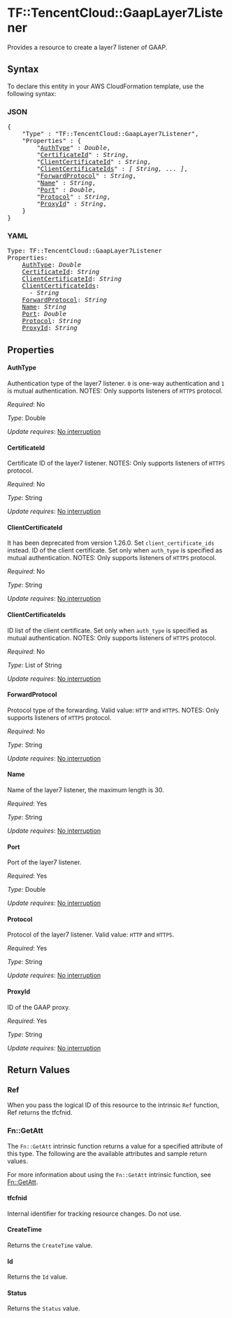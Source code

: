 # TF::TencentCloud::GaapLayer7Listener

Provides a resource to create a layer7 listener of GAAP.

## Syntax

To declare this entity in your AWS CloudFormation template, use the following syntax:

### JSON

<pre>
{
    "Type" : "TF::TencentCloud::GaapLayer7Listener",
    "Properties" : {
        "<a href="#authtype" title="AuthType">AuthType</a>" : <i>Double</i>,
        "<a href="#certificateid" title="CertificateId">CertificateId</a>" : <i>String</i>,
        "<a href="#clientcertificateid" title="ClientCertificateId">ClientCertificateId</a>" : <i>String</i>,
        "<a href="#clientcertificateids" title="ClientCertificateIds">ClientCertificateIds</a>" : <i>[ String, ... ]</i>,
        "<a href="#forwardprotocol" title="ForwardProtocol">ForwardProtocol</a>" : <i>String</i>,
        "<a href="#name" title="Name">Name</a>" : <i>String</i>,
        "<a href="#port" title="Port">Port</a>" : <i>Double</i>,
        "<a href="#protocol" title="Protocol">Protocol</a>" : <i>String</i>,
        "<a href="#proxyid" title="ProxyId">ProxyId</a>" : <i>String</i>,
    }
}
</pre>

### YAML

<pre>
Type: TF::TencentCloud::GaapLayer7Listener
Properties:
    <a href="#authtype" title="AuthType">AuthType</a>: <i>Double</i>
    <a href="#certificateid" title="CertificateId">CertificateId</a>: <i>String</i>
    <a href="#clientcertificateid" title="ClientCertificateId">ClientCertificateId</a>: <i>String</i>
    <a href="#clientcertificateids" title="ClientCertificateIds">ClientCertificateIds</a>: <i>
      - String</i>
    <a href="#forwardprotocol" title="ForwardProtocol">ForwardProtocol</a>: <i>String</i>
    <a href="#name" title="Name">Name</a>: <i>String</i>
    <a href="#port" title="Port">Port</a>: <i>Double</i>
    <a href="#protocol" title="Protocol">Protocol</a>: <i>String</i>
    <a href="#proxyid" title="ProxyId">ProxyId</a>: <i>String</i>
</pre>

## Properties

#### AuthType

Authentication type of the layer7 listener. `0` is one-way authentication and `1` is mutual authentication. NOTES: Only supports listeners of `HTTPS` protocol.

_Required_: No

_Type_: Double

_Update requires_: [No interruption](https://docs.aws.amazon.com/AWSCloudFormation/latest/UserGuide/using-cfn-updating-stacks-update-behaviors.html#update-no-interrupt)

#### CertificateId

Certificate ID of the layer7 listener. NOTES: Only supports listeners of `HTTPS` protocol.

_Required_: No

_Type_: String

_Update requires_: [No interruption](https://docs.aws.amazon.com/AWSCloudFormation/latest/UserGuide/using-cfn-updating-stacks-update-behaviors.html#update-no-interrupt)

#### ClientCertificateId

It has been deprecated from version 1.26.0. Set `client_certificate_ids` instead. ID of the client certificate. Set only when `auth_type` is specified as mutual authentication. NOTES: Only supports listeners of `HTTPS` protocol.

_Required_: No

_Type_: String

_Update requires_: [No interruption](https://docs.aws.amazon.com/AWSCloudFormation/latest/UserGuide/using-cfn-updating-stacks-update-behaviors.html#update-no-interrupt)

#### ClientCertificateIds

ID list of the client certificate. Set only when `auth_type` is specified as mutual authentication. NOTES: Only supports listeners of `HTTPS` protocol.

_Required_: No

_Type_: List of String

_Update requires_: [No interruption](https://docs.aws.amazon.com/AWSCloudFormation/latest/UserGuide/using-cfn-updating-stacks-update-behaviors.html#update-no-interrupt)

#### ForwardProtocol

Protocol type of the forwarding. Valid value: `HTTP` and `HTTPS`. NOTES: Only supports listeners of `HTTPS` protocol.

_Required_: No

_Type_: String

_Update requires_: [No interruption](https://docs.aws.amazon.com/AWSCloudFormation/latest/UserGuide/using-cfn-updating-stacks-update-behaviors.html#update-no-interrupt)

#### Name

Name of the layer7 listener, the maximum length is 30.

_Required_: Yes

_Type_: String

_Update requires_: [No interruption](https://docs.aws.amazon.com/AWSCloudFormation/latest/UserGuide/using-cfn-updating-stacks-update-behaviors.html#update-no-interrupt)

#### Port

Port of the layer7 listener.

_Required_: Yes

_Type_: Double

_Update requires_: [No interruption](https://docs.aws.amazon.com/AWSCloudFormation/latest/UserGuide/using-cfn-updating-stacks-update-behaviors.html#update-no-interrupt)

#### Protocol

Protocol of the layer7 listener. Valid value: `HTTP` and `HTTPS`.

_Required_: Yes

_Type_: String

_Update requires_: [No interruption](https://docs.aws.amazon.com/AWSCloudFormation/latest/UserGuide/using-cfn-updating-stacks-update-behaviors.html#update-no-interrupt)

#### ProxyId

ID of the GAAP proxy.

_Required_: Yes

_Type_: String

_Update requires_: [No interruption](https://docs.aws.amazon.com/AWSCloudFormation/latest/UserGuide/using-cfn-updating-stacks-update-behaviors.html#update-no-interrupt)

## Return Values

### Ref

When you pass the logical ID of this resource to the intrinsic `Ref` function, Ref returns the tfcfnid.

### Fn::GetAtt

The `Fn::GetAtt` intrinsic function returns a value for a specified attribute of this type. The following are the available attributes and sample return values.

For more information about using the `Fn::GetAtt` intrinsic function, see [Fn::GetAtt](https://docs.aws.amazon.com/AWSCloudFormation/latest/UserGuide/intrinsic-function-reference-getatt.html).

#### tfcfnid

Internal identifier for tracking resource changes. Do not use.

#### CreateTime

Returns the <code>CreateTime</code> value.

#### Id

Returns the <code>Id</code> value.

#### Status

Returns the <code>Status</code> value.

